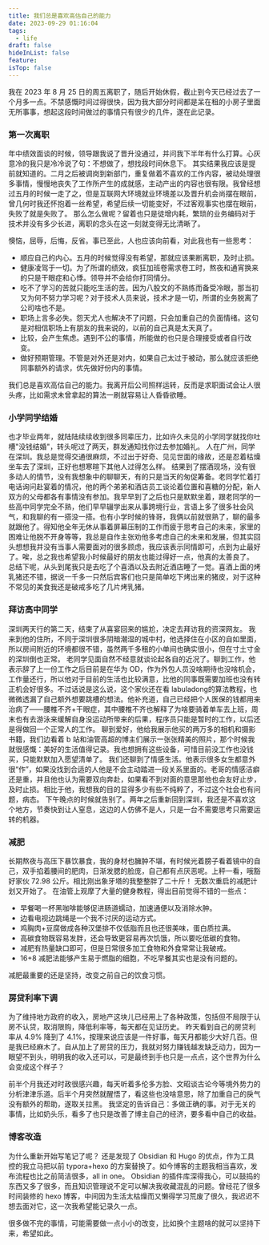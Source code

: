 ```yaml
---
title: 我们总是喜欢高估自己的能力
date: 2023-09-29 01:16:04
tags:
  - life
draft: false
hideInList: false
feature: 
isTop: false
---
```


我在 2023 年 8 月 25 日的周五离职了，随后开始休假，截止到今天已经过去了一个月多一点。不禁感慨时间过得很快，因为我大部分时间都是呆在租的小房子里面无所事事，想起这段时间做过的事情只有很少的几件，遂在此记录。

### 第一次离职
年中绩效面谈的时候，领导跟我说了晋升没通过，并问我下半年有什么打算。心灰意冷的我只是冷冷说了句：不想做了，想找段时间休息下。
其实结果我应该是提前就知道的。二月之后被调岗到新部门，重复做着不喜欢的工作内容，被动处理很多事情，慢慢地丧失了工作所产生的成就感，主动产出的内容也很有限。我曾经想过五月的时候一走了之，但是互联网大环境就业环境差以及晋升机会尚摆在眼前，曾几何时我还怀抱着一丝希望，希望后续一切能变好，不过客观事实也摆在眼前，失败了就是失败了。
那么怎么做呢？留着也只是徒增内耗，繁琐的业务编码对于技术并没有多少长进，离职的念头在这一刻就变得无比清晰了。

<!--more-->

懊恼，屈辱，后悔，反省。事已至此，人也应该向前看，对此我也有一些思考：
- 顺应自己的内心。五月的时候觉得没有希望，那就应该果断离职，及时止损。
- 健康凌驾于一切。为了所谓的绩效，疯狂加班卷需求卷工时，熬夜和通宵换来的只是干眼症和心悸。领导并不会给你打同情分。
- 吃不了学习的苦就只能吃生活的苦。因为八股文的不熟练而备受冷眼，那当初又为何不努力学习呢？对于技术人员来说，技术才是一切，所谓的业务脱离了公司啥也不是。
- 职场上言多必失。怨天尤人也解决不了问题，只会加重自己的负面情绪。这句是对相信职场上有朋友的我来说的，以前的自己真是太天真了。
- 比较，会产生焦虑。遇到不公的事情，所能做的也只是合理接受或者自行改变。
- 做好预期管理。不管是对外还是对内，如果自己太过于被动，那么就应该拒绝同事额外的请求，优先做好份内的事情。

我们总是喜欢高估自己的能力。我离开后公司照样运转，反而是求职面试会让人很头疼，比如需求未曾拿起的算法一刷就容易让人昏昏欲睡。



### 小学同学结婚
也才毕业两年，就陆陆续续收到很多同辈压力，比如许久未见的小学同学就找你吐槽"没钱结婚"，转头呢过了两天，群发通知找你过去参加婚礼。
人在广州，同学在深圳。我总是觉得交通很麻烦，不过出于好奇、见见世面的缘故，还是忍着枯燥坐车去了深圳，正好也想寒暄下其他人过得怎么样。
结果到了摆酒现场，没有很多动人的情节，没有我想象中的聊聊天，有的只是当天的匆促筹备。老同学忙着打电话询问赴宴着的情况，他的两个弟弟和酒店员工谈论着位置和喜糖的分配，新人双方的父母都各有事情没有参加。我早早到了之后也只是默默坐着，跟老同学的一些高中同学完全不熟，他们早早辍学出来从事跨境行业，言语上多了很多社会风气，和我聊的有一搭没一搭。也有小学时候的锋哥，我俩以前就很熟了，聊的最多就跟他了。得知他全年无休从事着屏幕压制的工作而疲于思考自己的未来，家里的困难让他脱不开身等等，我总是自作主张劝他多考虑自己的未来和发展，但其实回头想想我并没有当事人需要面对的很多顾虑，我应该表示同情即可，点到为止最好了。唉，总之我也希望我小时候最好的朋友也能过得好一点，他真的太善良了。
总结下呢，从头到尾我只是去吃了个喜酒以及去附近酒店睡了一觉。喜酒上面的烤乳猪还不错，据说一千多一只然后宾客们也只是简单吃下烤出来的猪皮，对于这种不常见的美食我还是破戒多吃了几片烤乳猪。

### 拜访高中同学
深圳两天行的第二天，结束了从喜宴回来的尴尬，决定去拜访我的资深网友。
我来到他的住所，不同于深圳很多阴暗潮湿的城中村，他选择住在小区的自如里面，所以房间附近的环境都很不错，虽然两千多租的小单间也确实很小，但在寸土寸金的深圳倒也正常。
老同学见面自然不经意就谈论起各自的近况了。聊到工作，他表示辞了上一份工作之后目前是在华为 OD，作为外包人员没啥期待也没啥机会，工作量还行，所以他对于目前的生活也比较满意，比他的同事既需要加班也没有转正机会好很多。不过话说是这么说，这个家伙还在看 labuladong的算法教程，也微微透漏了自己额外想要跳槽的想法。他补充道，自己已经把个人医保的钱都用来治病了——腰椎不齐+干眼症，其中腰椎不齐也解释了为啥要骑着单车去上班，周末也有去游泳来缓解自身没运动所带来的后果，程序员只能是暂时的工作，以后还是得做回一个正常人的工作。
聊到爱好，他给我展示他买的两万多的相机和摄影书籍，我们边看着 b 站和油管高超的博主们展示一张张精美的照片，那个时候我就很感慨：美好的生活值得记录。我也想拥有这些设备，可惜目前没工作也没钱买，只能默默加入愿望清单了。
我们还聊到了情感生活。他表示很多女生都意外很“作”，如果没找到合适的人他是不会主动踏进一段关系里面的。老哥的情感洁癖还是重，并且他也认为需要双向奔赴，如果看不到对面的意思那他也会友好止步，及时止损。相比于他，我想我的目的显得多少有些不纯粹了，不过这个社会也有问题，病态。
下午晚点的时候就告别了。两年之后重新回到深圳，我还是不喜欢这个地方，节奏快到让人窒息，这边的人仿佛不是人，只是一台不需要思考只需要运转的机器。


### 减肥
长期熬夜与高压下暴饮暴食，我的身材也臃肿不堪，有时候光着膀子看着镜中的自己，双手掐着腰间的肥肉，日渐发腮的脸庞，自己都有点厌恶呢。上秤一看，哦豁好家伙 72.98 公斤。相比刚出象牙塔的我整整胖了二十斤！
无数次重启的减肥计划又开始了。
在油管上观摩了大量的健身教程，得出目前觉得不错的一些点：
- 早餐喝一杯黑咖啡能够促进肠道蠕动，加速通便以及消除水肿。
- 边看电视边跳绳是一个我不讨厌的运动方式。
- 鸡胸肉+豆腐做成各种汉堡排不仅低脂而且也还很美味，蛋白质拉满。
- 高碳食物既容易发胖，还会导致更容易再次饥饿，所以要吃低碳的食物。
- 减肥有热量缺口即可，但是日常很多加工食物和外食常常让我破戒。
- 16+8 减肥法能够产生易于燃脂的细胞，不吃早餐其实也是没有问题的。

减肥最重要的还是坚持，改变之前自己的饮食习惯。

### 房贷利率下调
为了维持地方政府的收入，房地产这块儿已经用上了各种政策，包括但不局限于认房不认贷，取消限购，降低利率等，每天都在见证历史。
昨天看到自己的房贷利率从 4.9% 降到了 4.1%，按理来说应该是一件好事，每天月都能少大好几百。但是我已经麻木了。自从加上了房贷的压力，我就对努力赚钱越发缺乏动力，因为一眼望不到头，明明我的收入还可以，可是最终到手也只是一点点，这个世界为什么会变成这个样子？

前半个月我还对时政很感兴趣，每天听着多伦多方脸、文昭谈古论今等境外势力的分析津津乐道。后半个月突然就醒悟了，看这些也没啥意思，除了加重自己的戾气没有额外的帮助，遂取关拉黑。
我坚定的告诉自己：多做正确的事。对于无关的事情，比如奶头乐，看多了也只是改善了博主自己的经济，要多看中自己的收益。

### 博客改造
为什么重新开始写笔记了呢？
还是发现了 Obsidian 和 Hugo 的优点，作为工具控的我立马把以前 typora+hexo 的方案替换了。如今博客的主题我相当喜欢，发布流程也比之前简洁很多，all in one。 Obsidian 的插件库深得我心，可以鼓捣的东西又多了很多，而且知识管理说不定可以解决我收藏混乱的问题。曾经花了很多时间装修的 hexo 博客，中间因为生活太枯燥而又懒得学习荒废了很久，我迟迟不想去面对它，这一次我希望能记录久一点。

很多做不完的事情，可能需要做一点小小的改变，比如换个主题啥的就可以坚持下来，希望如此。








